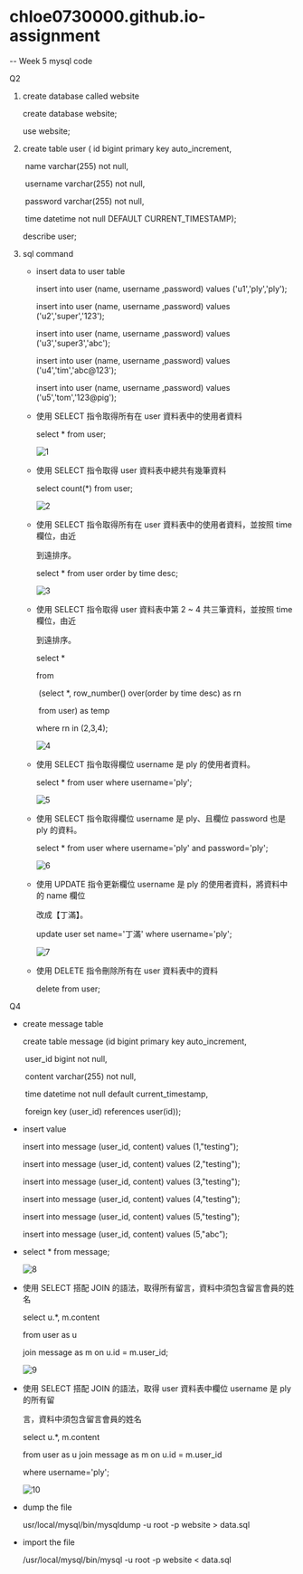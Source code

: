 # chloe0730000.github.io-assignment
--
Week 5 mysql code

Q2

1. create database called website

   create database website;

   use website;

2. create table user ( id bigint primary key auto_increment,

   ​    name varchar(255) not null,

   ​    username varchar(255) not null,

   ​    password varchar(255) not null,

   ​    time datetime not null DEFAULT CURRENT_TIMESTAMP);

   describe user;

3. sql command

   * insert data to user table

     insert into user (name, username ,password) values ('u1','ply','ply');

     insert into user (name, username ,password) values ('u2','super','123');

     insert into user (name, username ,password) values ('u3','super3','abc');

     insert into user (name, username ,password) values ('u4','tim','abc@123');

     insert into user (name, username ,password) values ('u5','tom','123@pig');

   * 使用 SELECT 指令取得所有在 user 資料表中的使用者資料

     select * from user;

     ![1](./screenshots/1.png)

   * 使用 SELECT 指令取得 user 資料表中總共有幾筆資料 

     select count(*) from user;

     ![2](./screenshots/2.png)

   * 使用 SELECT 指令取得所有在 user 資料表中的使用者資料，並按照 time 欄位，由近 

     到遠排序。 

     select * from user order by time desc;

     ![3](./screenshots/3.png)

     

   * 使用 SELECT 指令取得 user 資料表中第 2 ~ 4 共三筆資料，並按照 time 欄位，由近 

     到遠排序。 

     select *

     from

     ​	(select *, row_number() over(order by time desc) as rn

     ​	from user) as temp

     where rn in (2,3,4);

     ![4](./screenshots/4.png)

   * 使用 SELECT 指令取得欄位 username 是 ply 的使用者資料。 

     select * from user where username='ply';

     ![5](./screenshots/5.png)

   * 使用 SELECT 指令取得欄位 username 是 ply、且欄位 password 也是 ply 的資料。 

     select * from user where username='ply' and password='ply';

     ![6](./screenshots/6.png)

   * 使用 UPDATE 指令更新欄位 username 是 ply 的使用者資料，將資料中的 name 欄位 

     改成【丁滿】。 

     update user set name='丁滿' where username='ply';

     ![7](./screenshots/7.png)

   * 使用 DELETE 指令刪除所有在 user 資料表中的資料 

     delete from user;







Q4

* create message table

  create table message (id bigint primary key auto_increment, 

  ​	user_id bigint not null, 

  ​	content varchar(255) not null, 

  ​	time datetime not null default current_timestamp,

  ​	foreign key (user_id) references user(id));

* insert value

  insert into message (user_id, content) values (1,"testing");

  insert into message (user_id, content) values (2,"testing");

  insert into message (user_id, content) values (3,"testing");

  insert into message (user_id, content) values (4,"testing");

  insert into message (user_id, content) values (5,"testing");

  insert into message (user_id, content) values (5,"abc”);

* select * from message;

  ![8](./screenshots/8.png)

  

* 使用 SELECT 搭配 JOIN 的語法，取得所有留言，資料中須包含留言會員的姓名 

  select u.*, m.content

  from user as u

  join message as m on u.id = m.user_id;

  ![9](./screenshots/9.png)

* 使用 SELECT 搭配 JOIN 的語法，取得 user 資料表中欄位 username 是 ply 的所有留 

  言，資料中須包含留言會員的姓名 

   select u.*, m.content 

  from user as u join message as m on u.id = m.user_id 

  where username='ply';

  ![10](./screenshots/10.png)



* dump the file

  usr/local/mysql/bin/mysqldump -u root -p website > data.sql

* import the file

   /usr/local/mysql/bin/mysql -u root -p website < data.sql